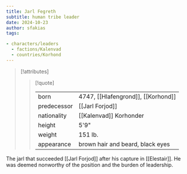 ```yaml
---
title: Jarl Fegreth
subtitle: human tribe leader
date: 2024-10-23
author: sfakias
tags:

- characters/leaders
  - factions/Kalenvad
  - countries/Korhond
---
```

> [!attributes]
> 
> > [!quote]
> >
> > | | |
> > | --- | --- |
> > | born | 4747, [[Hlafengrond]], [[Korhond]] |
> > | predecessor | [[Jarl Forjod]] |
> > | nationality | [[Kalenvad]] Korhonder |
> > | height | 5'9" |
> > | weight | 151 lb. |
> > | appearance | brown hair and beard, black eyes |

The jarl that succeeded [[Jarl Forjod]] after his capture in [[Elestair]]. He was deemed nonworthy of the position and the burden of leadership.